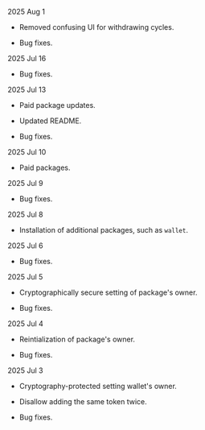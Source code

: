 2025 Aug 1

* Removed confusing UI for withdrawing cycles.

* Bug fixes.

2025 Jul 16

* Bug fixes.

2025 Jul 13

* Paid package updates.

* Updated README.

* Bug fixes.

2025 Jul 10

* Paid packages.

2025 Jul 9

* Bug fixes.

2025 Jul 8

* Installation of additional packages, such as `wallet`.

2025 Jul 6

* Bug fixes.

2025 Jul 5

* Cryptographically secure setting of package's owner.

* Bug fixes.

2025 Jul 4

* Reintialization of package's owner.

* Bug fixes.

2025 Jul 3

* Cryptography-protected setting wallet's owner.

* Disallow adding the same token twice.

* Bug fixes.
